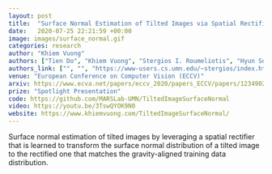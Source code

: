 ```yaml
---
layout: post
title:  "Surface Normal Estimation of Tilted Images via Spatial Rectifier"
date:   2020-07-25 22:21:59 +00:00
image: images/surface_normal.gif
categories: research
author: "Khiem Vuong"
authors: ["Tien Do", "Khiem Vuong", "Stergios I. Roumeliotis", "Hyun Soo Park"]
authors_link: ["", "", "https://www-users.cs.umn.edu/~stergios/index.html", "https://www-users.cs.umn.edu/~hspark/"]
venue: "European Conference on Computer Vision (ECCV)"
arxiv: https://www.ecva.net/papers/eccv_2020/papers_ECCV/papers/123490256.pdf
prize: "Spotlight Presentation"
code: https://github.com/MARSLab-UMN/TiltedImageSurfaceNormal
video: https://youtu.be/3TswQYOK9N0
website: https://www.khiemvuong.com/TiltedImageSurfaceNormal/
---
```

Surface normal estimation of tilted images by leveraging a spatial rectifier that is learned to transform the surface normal distribution of a tilted image to the rectified one that matches the gravity-aligned training data distribution. 